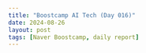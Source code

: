 ```yaml
---
title: "Boostcamp AI Tech (Day 016)"
date: 2024-08-26
layout: post
tags: [Naver Boostcamp, daily report]
---
```

